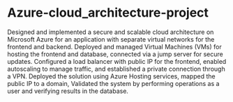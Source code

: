 # Azure-cloud_architecture-project
Designed and implemented a secure and scalable cloud architecture on Microsoft Azure for an application with separate virtual networks for the frontend and backend. Deployed and managed Virtual Machines (VMs) for hosting the frontend and database, connected via a jump server for secure updates. Configured a load balancer with public IP for the frontend, enabled autoscaling to manage traffic, and established a private connection through a VPN. Deployed the solution using Azure Hosting services, mapped the public IP to a domain, Validated the system by performing operations as a user and verifying results in the database.
